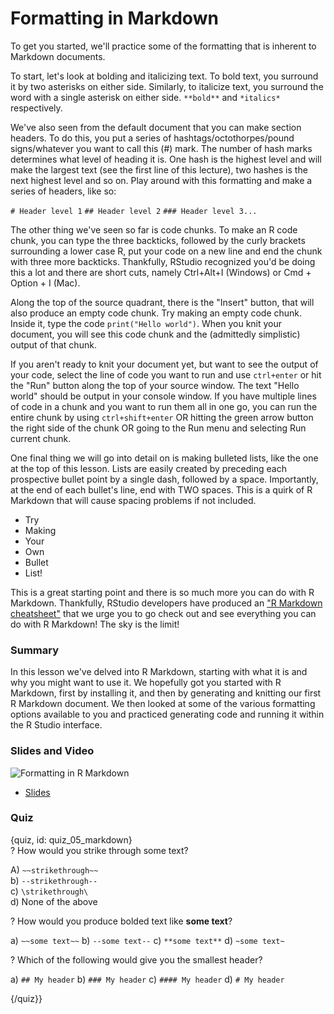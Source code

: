 # Formatting in Markdown

To get you started, we'll practice some of the formatting that is inherent to Markdown documents. 

To start, let's look at bolding and italicizing text. To bold text, you surround it by two asterisks on either side. Similarly, to italicize text, you surround the word with a single asterisk on either side. `**bold**` and `*italics*` respectively. 

We've also seen from the default document that you can make section headers. To do this, you put a series of hashtags/octothorpes/pound signs/whatever you want to call this (#) mark. The number of hash marks determines what level of heading it is. One hash is the highest level and will make the largest text (see the first line of this lecture), two hashes is the next highest level and so on. Play around with this formatting and make a series of headers, like so:

`# Header level 1`
`## Header level 2`
`### Header level 3...` 

The other thing we've seen so far is code chunks. To make an R code chunk, you can type the three backticks, followed by the curly brackets surrounding a lower case R, put your code on a new line and end the chunk with three more backticks. Thankfully, RStudio recognized you'd be doing this a lot and there are short cuts, namely Ctrl+Alt+I (Windows) or Cmd + Option + I (Mac).

Along the top of the source quadrant, there is the "Insert" button, that will also produce an empty code chunk. Try making an empty code chunk. Inside it, type the code `print("Hello world")`. When you knit your document, you will see this code chunk and the (admittedly simplistic) output of that chunk. 

If you aren't ready to knit your document yet, but want to see the output of your code, select the line of code you want to run and use `ctrl+enter` or hit the "Run" button along the top of your source window. The text "Hello world" should be output in your console window. If you have multiple lines of code in a chunk and you want to run them all in one go, you can run the entire chunk by using `ctrl+shift+enter` OR hitting the green arrow button the right side of the chunk OR going to the Run menu and selecting Run current chunk. 

One final thing we will go into detail on is making bulleted lists, like the one at the top of this lesson. Lists are easily created by preceding each prospective bullet point by a single dash, followed by a space. Importantly, at the end of each bullet's line, end with TWO spaces. This is a quirk of R Markdown that will cause spacing problems if not included.  

- Try  
- Making 
- Your  
- Own  
- Bullet  
- List!

This is a great starting point and there is so much more you can do with R Markdown. Thankfully, RStudio developers have produced an ["R Markdown cheatsheet"](http://www.rstudio.com/wp-content/uploads/2016/03/rmarkdown-cheatsheet-2.0.pdf) that we urge you to go check out and see everything you can do with R Markdown! The sky is the limit! 

### Summary

In this lesson we've delved into R Markdown, starting with what it is and why you might want to use it. We hopefully got you started with R Markdown, first by installing it, and then by generating and knitting our first R Markdown document. We then looked at some of the various formatting options available to you and practiced generating code and running it within the R Studio interface. 

### Slides and Video

![Formatting in R Markdown]()

* [Slides](https://docs.google.com/presentation/d/1vMEbcs-jih32ORJpQduKjDx9cMxjJs9TBjXiUGXwpY8/edit?usp=sharing)


### Quiz

{quiz, id: quiz_05_markdown}  
? How would you strike through some text?  

A) `~~strikethrough~~`   
b) `--strikethrough--`  
c) `\strikethrough\`  
d) None of the above 

? How would you produce bolded text like **some text**? 

a) `~~some text~~`
b) `--some text--`
c) `**some text**`
d) `~some text~`

? Which of the following would give you the smallest header? 

a) `## My header`
b) `### My header`
c) `#### My header`
d) `# My header`

{/quiz}}
